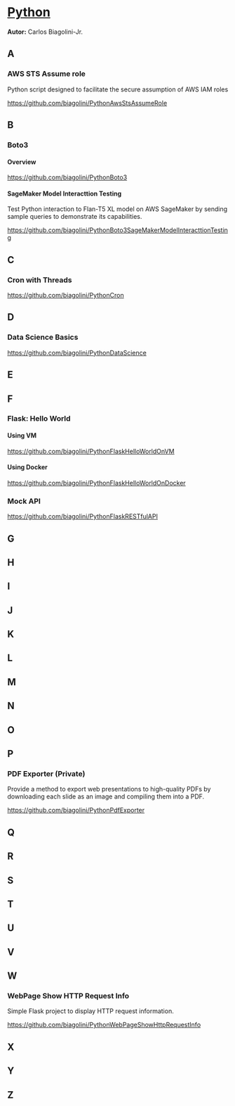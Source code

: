 # <u>Python</u>
**Autor:** Carlos Biagolini-Jr.

## A
### AWS STS Assume role
Python script designed to facilitate the secure assumption of AWS IAM roles

https://github.com/biagolini/PythonAwsStsAssumeRole

## B
### Boto3 
#### Overview
https://github.com/biagolini/PythonBoto3

#### SageMaker Model Interacttion Testing

Test Python interaction to Flan-T5 XL model on AWS SageMaker by sending sample queries to demonstrate its capabilities.

https://github.com/biagolini/PythonBoto3SageMakerModelInteracttionTesting

## C
### Cron with Threads
https://github.com/biagolini/PythonCron

## D
### Data Science Basics
https://github.com/biagolini/PythonDataScience

## E

## F
### Flask: Hello World
#### Using VM
https://github.com/biagolini/PythonFlaskHelloWorldOnVM

#### Using Docker
https://github.com/biagolini/PythonFlaskHelloWorldOnDocker

### Mock API
https://github.com/biagolini/PythonFlaskRESTfulAPI

## G

## H

## I

## J

## K

## L

## M

## N

## O

## P

### PDF Exporter (Private)

Provide a method to export web presentations to high-quality PDFs by downloading each slide as an image and compiling them into a PDF.

https://github.com/biagolini/PythonPdfExporter

## Q

## R

## S

## T

## U

## V

## W

### WebPage Show HTTP Request Info

Simple Flask project to display HTTP request information.

https://github.com/biagolini/PythonWebPageShowHttpRequestInfo


## X 

## Y 

## Z
